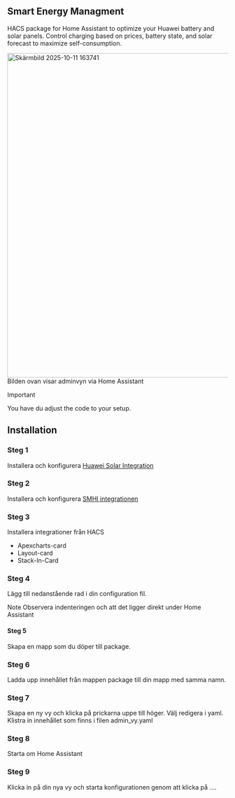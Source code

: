 ## Smart Energy Managment
HACS package for Home Assistant to optimize your Huawei battery and solar panels. Control charging based on prices, battery state, and solar forecast to maximize self-consumption.

<img width="1850" height="742" alt="Skärmbild 2025-10-11 163741" src="https://github.com/user-attachments/assets/8c306b50-f229-4a00-bfe9-e61b41ed0f2f" />
Bilden ovan visar adminvyn via Home Assistant

> [!IMPORTANT]
> You have du adjust the code to your setup.

## Installation
### Steg 1
Installera och konfigurera [Huawei Solar Integration](https://github.com/wlcrs/huawei_solar)

### Steg 2
Installera och konfigurera [SMHI integrationen]((https://www.home-assistant.io/integrations/smhi/))

### Steg 3
Installera integrationer från HACS
- Apexcharts-card
- Layout-card
- Stack-In-Card

### Steg 4
Lägg till nedanstående rad i din configuration fil. 

Note
Observera indenteringen och att det ligger direkt under Home Assistant 

#### Steg 5
Skapa en mapp som du döper till package.

### Steg 6
Ladda upp innehållet från mappen package till din mapp med samma namn. 

### Steg 7
Skapa en ny vy och klicka på prickarna uppe till höger. Välj redigera i yaml. Klistra in innehållet som finns i filen admin_vy.yaml

### Steg 8
Starta om Home Assistant 

### Steg 9
Klicka in på din nya vy och starta konfigurationen genom att klicka på ....
